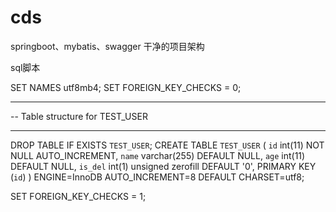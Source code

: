 # cds
springboot、mybatis、swagger 干净的项目架构

sql脚本

SET NAMES utf8mb4;
SET FOREIGN_KEY_CHECKS = 0;

-- ----------------------------
-- Table structure for TEST_USER
-- ----------------------------
DROP TABLE IF EXISTS `TEST_USER`;
CREATE TABLE `TEST_USER` (
  `id` int(11) NOT NULL AUTO_INCREMENT,
  `name` varchar(255) DEFAULT NULL,
  `age` int(11) DEFAULT NULL,
  `is_del` int(1) unsigned zerofill DEFAULT '0',
  PRIMARY KEY (`id`)
) ENGINE=InnoDB AUTO_INCREMENT=8 DEFAULT CHARSET=utf8;

SET FOREIGN_KEY_CHECKS = 1;
